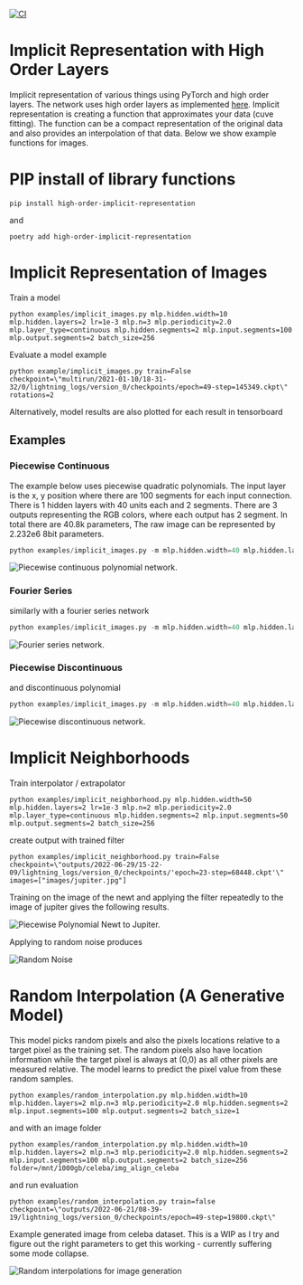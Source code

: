 [![CI](https://github.com/jloveric/high-order-implicit-representation/actions/workflows/python-app.yml/badge.svg)](https://github.com/jloveric/high-order-implicit-representation/actions/workflows/python-app.yml)

# Implicit Representation with High Order Layers
Implicit representation of various things using PyTorch and high order layers.  The network uses high order layers as implemented [here](https://github.com/jloveric/high-order-layers-torch).  Implicit representation is creating a function that approximates your data (cuve fitting).  The function can be a compact representation of the original data and also provides an interpolation of that data.  Below we show example functions for images.

# PIP install of library functions
```
pip install high-order-implicit-representation
```
and
```
poetry add high-order-implicit-representation
```
# Implicit Representation of Images

Train a model
```
python examples/implicit_images.py mlp.hidden.width=10 mlp.hidden.layers=2 lr=1e-3 mlp.n=3 mlp.periodicity=2.0 mlp.layer_type=continuous mlp.hidden.segments=2 mlp.input.segments=100 mlp.output.segments=2 batch_size=256
```

Evaluate a model example
```
python example/implicit_images.py train=False checkpoint=\"multirun/2021-01-10/18-31-32/0/lightning_logs/version_0/checkpoints/epoch=49-step=145349.ckpt\" rotations=2
```
Alternatively, model results are also plotted for each result in tensorboard
## Examples
### Piecewise Continuous
The example below uses piecewise quadratic polynomials.  The input layer is the x, y position where there are 100 segments
for each input connection.  There is 1 hidden layers with 40 units each and 2 segments.  There are 3 outputs representing the RGB colors, where each output has 2 segment.  In total there are 40.8k parameters,
The raw image can be represented by 2.232e6 8bit parameters.
```python
python examples/implicit_images.py -m mlp.hidden.width=40 mlp.hidden.layers=1 lr=1e-3 mlp.n=3 mlp.periodicity=2.0 mlp.layer_type=continuous mlp.hidden.segments=2 mlp.input.segments=100 mlp.output.segments=2 batch_size=256 mlp.input.width=4 rotations=2
```
![Piecewise continuous polynomial network.](results/100x40x1hidden.png)
### Fourier Series
similarly with a fourier series network
```python
python examples/implicit_images.py -m mlp.hidden.width=40 mlp.hidden.layers=1 lr=1e-3 mlp.n=3 mlp.n_in=31 mlp.layer_type=fourier batch_size=256 mlp.input.width=4 rotations=2
```
![Fourier series network.](results/100x40x1hidden.fourier.png)
### Piecewise Discontinuous
and discontinuous polynomial
```python
python examples/implicit_images.py -m mlp.hidden.width=40 mlp.hidden.layers=1 lr=1e-3 mlp.n=3 mlp.periodicity=2.0 mlp.layer_type=discontinuous mlp.hidden.segments=2 mlp.input.segments=100 mlp.output.segments=2 batch_size=256 mlp.input.width=4 rotations=2
```
![Piecewise discontinuous network.](results/100x40x1hidden.discontinuous.png)

# Implicit Neighborhoods
Train interpolator / extrapolator
```
python examples/implicit_neighborhood.py mlp.hidden.width=50 mlp.hidden.layers=2 lr=1e-3 mlp.n=2 mlp.periodicity=2.0 mlp.layer_type=continuous mlp.hidden.segments=2 mlp.input.segments=50 mlp.output.segments=2 batch_size=256
```
create output with trained filter
```
python examples/implicit_neighborhood.py train=False checkpoint=\"outputs/2022-06-29/15-22-09/lightning_logs/version_0/checkpoints/'epoch=23-step=68448.ckpt'\" images=["images/jupiter.jpg"]
```
Training on the image of the newt and applying the filter repeatedly to the image of jupiter gives
the following results.

![Piecewise Polynomial Newt to Jupiter.](results/salamander_to_jupiter_sequence.png)

Applying to random noise produces

![Random Noise]()

# Random Interpolation (A Generative Model)
This model picks random pixels and also the pixels locations relative to a target pixel as the training set.  The random pixels also have location information while the target pixel is always at (0,0) as all other pixels are measured relative.  The model learns to predict the
pixel value from these random samples.
```
python examples/random_interpolation.py mlp.hidden.width=10 mlp.hidden.layers=2 mlp.n=3 mlp.periodicity=2.0 mlp.hidden.segments=2 mlp.input.segments=100 mlp.output.segments=2 batch_size=1
```
and with an image folder
```
python examples/random_interpolation.py mlp.hidden.width=10 mlp.hidden.layers=2 mlp.n=3 mlp.periodicity=2.0 mlp.hidden.segments=2 mlp.input.segments=100 mlp.output.segments=2 batch_size=256 folder=/mnt/1000gb/celeba/img_align_celeba
```
and run evaluation
```
python examples/random_interpolation.py train=false checkpoint=\"outputs/2022-06-21/08-39-19/lightning_logs/version_0/checkpoints/epoch=49-step=19800.ckpt\"
```
Example generated image from celeba dataset.  This is a WIP as I try and figure out the right parameters to get this working - currently suffering some mode collapse.

![Random interpolations for image generation](results/random_interpolation.png)
